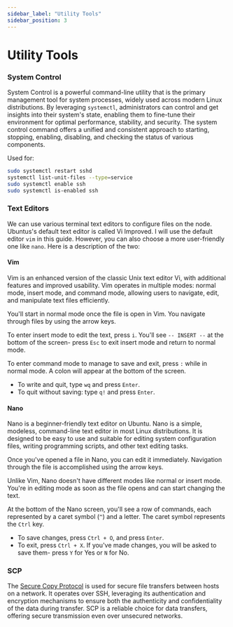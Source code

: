 ```yaml
---
sidebar_label: "Utility Tools"
sidebar_position: 3
---
```


# Utility Tools

<!--TODO: Add APT package manager-->

### System Control

System Control is a powerful command-line utility that is the primary management tool for system processes, widely used across modern Linux distributions. By leveraging `systemctl`, administrators can control and get insights into their system's state, enabling them to fine-tune their environment for optimal performance, stability, and security. The system control command offers a unified and consistent approach to starting, stopping, enabling, disabling, and checking the status of various components.

Used for:

```sh
sudo systemctl restart sshd
systemctl list-unit-files --type=service
sudo systemctl enable ssh
sudo systemctl is-enabled ssh
```

### Text Editors

We can use various terminal text editors to configure files on the node. Ubuntus's default text editor is called Vi Improved. I will use the default editor `vim` in this guide. However, you can also choose a more user-friendly one like `nano`. Here is a description of the two:

#### Vim

Vim is an enhanced version of the classic Unix text editor Vi, with additional features and improved usability. Vim operates in multiple modes: normal mode, insert mode, and command mode, allowing users to navigate, edit, and manipulate text files efficiently.

You'll start in normal mode once the file is open in Vim. You navigate through files by using the arrow keys.

To enter insert mode to edit the text, press `i`. You'll see `-- INSERT --` at the bottom of the screen- press `Esc` to exit insert mode and return to normal mode.

To enter command mode to manage to save and exit, press `:` while in normal mode. A colon will appear at the bottom of the screen.

- To write and quit, type `wq` and press `Enter`.
- To quit without saving: type `q!` and press `Enter`.

#### Nano

Nano is a beginner-friendly text editor on Ubuntu. Nano is a simple, modeless, command-line text editor in most Linux distributions. It is designed to be easy to use and suitable for editing system configuration files, writing programming scripts, and other text editing tasks.

Once you've opened a file in Nano, you can edit it immediately. Navigation through the file is accomplished using the arrow keys.

Unlike Vim, Nano doesn't have different modes like normal or insert mode. You're in editing mode as soon as the file opens and can start changing the text.

At the bottom of the Nano screen, you'll see a row of commands, each represented by a caret symbol (`^`) and a letter. The caret symbol represents the `Ctrl` key.

- To save changes, press `Ctrl + O`, and press `Enter`.
- To exit, press `Ctrl + X`. If you've made changes, you will be asked to save them- press `Y` for Yes or `N` for No.

### SCP

The [Secure Copy Protocol](https://en.wikipedia.org/wiki/Secure_copy_protocol) is used for secure file transfers between hosts on a network. It operates over SSH, leveraging its authentication and encryption mechanisms to ensure both the authenticity and confidentiality of the data during transfer. SCP is a reliable choice for data transfers, offering secure transmission even over unsecured networks.
